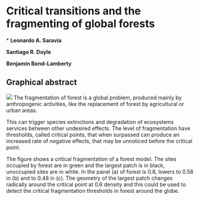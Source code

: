# Critical transitions and the fragmenting of global forests

\* **Leonardo A. Saravia** 

**Santiago R. Doyle** 

**Benjamin Bond-Lamberty**

## Graphical abstract


![](figure/GraphicalAbstract.png)
The fragmentation of forest is a global problem, produced mainly by anthropogenic activities, like the replacement of forest by agricultural or urban areas. 

This can trigger species extinctions and degradation of ecosystems services between other undesired effects. The level of fragmentation have thresholds, called critical points, that when surpassed can produce an increased rate of negative effects, that may be unnoticed before the critical point. 

The figure shows a critical fragmentation of a forest model. The sites occupied by forest are in green and the largest patch is in black, unoccupied sites are in white. In the panel (a) of forest is 0.8, lowers to 0.58 in (b) and to 0.48 in (c). The geometry of the largest patch changes radically around the critical point at 0.6 density and this could be used to detect the critical fragmentation thresholds in forest around the globe.


<!--Time 60
Dens 0.8
Lambda 5
Smax 0.79
Smax Proportion 0.99



Time 60
Dens 0.58
Lambda 2.5
Smax 0.5
Smax Proportion 0.6


Time 60
Dens 0.48
Lambda 2
Smax 0.01
Smax Proportion 0.01-->

